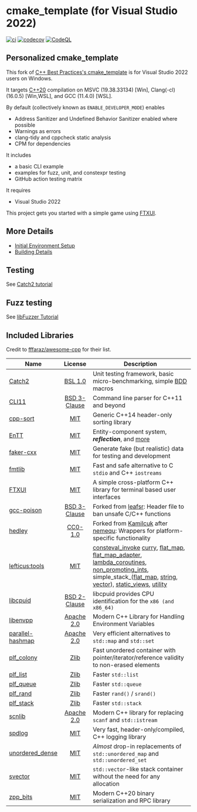 # cmake_template (for Visual Studio 2022)

[![ci](https://github.com/cblck/cmake_template/actions/workflows/ci.yml/badge.svg)](https://github.com/cblck/cmake_template/actions/workflows/ci.yml)
[![codecov](https://codecov.io/gh/cblck/cmake_template/branch/main/graph/badge.svg)](https://codecov.io/gh/cblck/cmake_template)
[![CodeQL](https://github.com/cblck/cmake_template/actions/workflows/codeql-analysis.yml/badge.svg)](https://github.com/cblck/cmake_template/actions/workflows/codeql-analysis.yml)

## Personalized cmake_template

This fork of [C++ Best Practices's cmake_template](https://github.com/cpp-best-practices/cmake_template) is for Visual Studio 2022 users on Windows.

It targets [C++20](https://en.cppreference.com/w/cpp/compiler_support) compilation on MSVC (19.38.33134) [Win], Clang(-cl) (16.0.5) [Win,WSL], and GCC (11.4.0) [WSL].

By default (collectively known as `ENABLE_DEVELOPER_MODE`) enables
 * Address Sanitizer and Undefined Behavior Sanitizer enabled where possible
 * Warnings as errors
 * clang-tidy and cppcheck static analysis
 * CPM for dependencies

It includes
 * a basic CLI example
 * examples for fuzz, unit, and constexpr testing
 * GitHub action testing matrix

It requires
 * Visual Studio 2022

This project gets you started with a simple game using [FTXUI](https://github.com/ArthurSonzogni/FTXUI).

## More Details
 * [Initial Environment Setup](README_dependencies.md)
 * [Building Details](README_building.md)

## Testing
See [Catch2 tutorial](https://github.com/catchorg/Catch2/blob/master/docs/tutorial.md)

## Fuzz testing
See [libFuzzer Tutorial](https://github.com/google/fuzzing/blob/master/tutorial/libFuzzerTutorial.md)

## Included Libraries
Credit to [fffaraz/awesome-cpp](https://github.com/fffaraz/awesome-cpp) for their list.

|                     Name                     |      License      |      Description      |
|----------------------------------------------|:-----------------:|-----------------------|
| [Catch2](https://github.com/catchorg/Catch2)									| [BSL 1.0](https://github.com/catchorg/Catch2/blob/devel/LICENSE.txt)				| Unit testing framework, basic micro-benchmarking, simple [BDD](https://en.wikipedia.org/wiki/Behavior-driven_development) macros |
| [CLI11](https://github.com/CLIUtils/CLI11)									| [BSD 3-Clause](https://github.com/CLIUtils/CLI11/blob/main/LICENSE)				| Command line parser for C++11 and beyond |
| [cpp-sort](https://github.com/Morwenn/cpp-sort)								| [MIT](https://github.com/Morwenn/cpp-sort/blob/1.x.y-develop/LICENSE.txt)			| Generic C++14 header-only sorting library |
| [EnTT](https://github.com/skypjack/entt)										| [MIT](https://github.com/skypjack/entt/blob/master/LICENSE)						| Entity-component system, ***reflection***, and [more](https://github.com/skypjack/entt/wiki) |
| [faker-cxx](https://github.com/cieslarmichal/faker-cxx)						| [MIT](https://github.com/cieslarmichal/faker-cxx/blob/main/LICENSE)				| Generate fake (but realistic) data for testing and development |
| [fmtlib](https://github.com/fmtlib/fmt)										| [MIT](https://github.com/fmtlib/fmt/blob/master/LICENSE)							| Fast and safe alternative to C `stdio` and C++ `iostreams` |
| [FTXUI](https://github.com/ArthurSonzogni/FTXUI)								| [MIT](https://github.com/ArthurSonzogni/FTXUI/blob/main/LICENSE)					| A simple cross-platform C++ library for terminal based user interfaces |
| [gcc-poison](https://github.com/cblck/gcc-poison)								| [BSD 3-Clause](https://github.com/cblck/gcc-poison/blob/master/LICENSE)			| Forked from [leafsr](https://github.com/leafsr/gcc-poison): Header file to ban unsafe C/C++ functions |
| [hedley](https://github.com/cblck/hedley)										| [CC0-1.0](https://github.com/cblck/hedley/blob/master/LICENSE)					| Forked from [Kamilcuk](https://github.com/Kamilcuk/hedley) after [nemequ](https://github.com/nemequ/hedley): Wrappers for platform-specific functionality |
| [lefticus:tools](https://github.com/lefticus/tools/tree/update_build_system)	| [MIT](https://github.com/lefticus/tools/blob/update_build_system/LICENSE)			| [consteval_invoke](https://github.com/lefticus/tools/blob/update_build_system/include/lefticus/tools/consteval_invoke.hpp) [curry](https://github.com/lefticus/tools/blob/update_build_system/include/lefticus/tools/curry.hpp), [flat_map](https://github.com/lefticus/tools/blob/update_build_system/include/lefticus/tools/flat_map.hpp), [flat_map_adapter](https://github.com/lefticus/tools/blob/update_build_system/include/lefticus/tools/flat_map_adapter.hpp), [lambda_coroutines](https://github.com/lefticus/tools/blob/update_build_system/include/lefticus/tools/lambda_coroutines.hpp), [non_promoting_ints](https://github.com/lefticus/tools/blob/update_build_system/include/lefticus/tools/non_promoting_ints.hpp), simple_stack_([flat_map](https://github.com/lefticus/tools/blob/update_build_system/include/lefticus/tools/simple_stack_flat_map.hpp), [string](https://github.com/lefticus/tools/blob/update_build_system/include/lefticus/tools/simple_stack_string.hpp), [vector](https://github.com/lefticus/tools/blob/update_build_system/include/lefticus/tools/simple_stack_vector.hpp)), [static_views](https://github.com/lefticus/tools/blob/update_build_system/include/lefticus/tools/static_views.hpp), [utility](https://github.com/lefticus/tools/blob/update_build_system/include/lefticus/tools/utility.hpp) |
| [libcpuid](https://github.com/anrieff/libcpuid/)								| [BSD 2-Clause](https://github.com/anrieff/libcpuid/blob/master/COPYING)			| libcpuid provides CPU identification for the `x86 (and x86_64)` |
| [libenvpp](https://github.com/ph3at/libenvpp)									| [Apache 2.0](https://github.com/ph3at/libenvpp/blob/main/LICENSE)					| Modern C++ Library for Handling Environment Variables |
| [parallel-hashmap](https://github.com/greg7mdp/parallel-hashmap)				| [Apache 2.0](https://github.com/greg7mdp/parallel-hashmap/blob/master/LICENSE)	| Very efficient alternatives to `std::map` and `std::set` |
| [plf_colony](https://github.com/mattreecebentley/plf_colony)					| [Zlib](https://github.com/mattreecebentley/plf_colony/blob/master/LICENSE.md)		| Fast unordered container with pointer/iterator/reference validity to non-erased elements |
| [plf_list](https://github.com/mattreecebentley/plf_list)						| [Zlib](https://github.com/mattreecebentley/plf_list/blob/master/LICENSE.md)		| Faster `std::list` |
| [plf_queue](https://github.com/mattreecebentley/plf_queue)					| [Zlib](https://github.com/mattreecebentley/plf_queue/blob/main/LICENSE)			| Faster `std::queue` |
| [plf_rand](https://github.com/mattreecebentley/plf_rand)						| [Zlib](https://plflib.org/rand.htm#license)										| Faster `rand()` / `srand()` |
| [plf_stack](https://github.com/mattreecebentley/plf_stack)					| [Zlib](https://github.com/mattreecebentley/plf_stack/blob/master/LICENSE.md)		| Faster `std::stack` |
| [scnlib](https://github.com/eliaskosunen/scnlib)								| [Apache 2.0](https://github.com/eliaskosunen/scnlib/blob/master/LICENSE)			| Modern C++ library for replacing `scanf` and `std::istream` |
| [spdlog](https://github.com/gabime/spdlog)									| [MIT](https://github.com/gabime/spdlog/blob/v1.x/LICENSE)							| Very fast, header-only/compiled, C++ logging library |
| [unordered_dense](https://github.com/martinus/unordered_dense)				| [MIT](https://github.com/martinus/unordered_dense/blob/main/LICENSE)				| *Almost* drop-in replacements of `std::unordered_map` and `std::unordered_set` |
| [svector](https://github.com/martinus/svector)								| [MIT](https://github.com/martinus/svector/blob/main/LICENSE)						| `std::vector`-like stack container without the need for any allocation |
| [zpp_bits](https://github.com/eyalz800/zpp_bits)								| [MIT](https://github.com/eyalz800/zpp_bits/blob/main/LICENSE)						| Modern C++20 binary serialization and RPC library |
